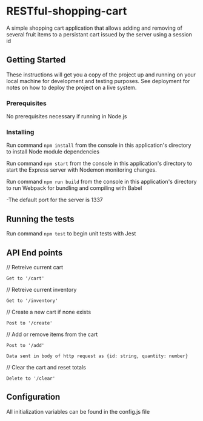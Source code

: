 # RESTful-shopping-cart
A simple shopping cart application that allows adding and removing of several fruit items to a persistant cart issued by the server using a session id

## Getting Started

These instructions will get you a copy of the project up and running on your local machine for development and testing purposes. See deployment for notes on how to deploy the project on a live system.



### Prerequisites

No prerequisites necessary if running in Node.js

### Installing

Run command `npm install` from the console in this application's directory to install Node module dependencies

Run command `npm start` from the console in this application's directory to start the Express server with Nodemon monitoring changes.

Run command `npm run build` from the console in this application's directory to run Webpack for bundling and compiling with Babel

-The default port for the server is 1337

## Running the tests

Run command `npm test` to begin unit tests with Jest

## API End points

// Retreive current cart

    Get to '/cart'

// Retreive current inventory

    Get to '/inventory'

// Create a new cart if none exists

    Post to '/create'

// Add or remove items from the cart

    Post to '/add'

    Data sent in body of http request as {id: string, quantity: number}

// Clear the cart and reset totals

    Delete to '/clear'


## Configuration

All initialization variables can be found in the config.js file

